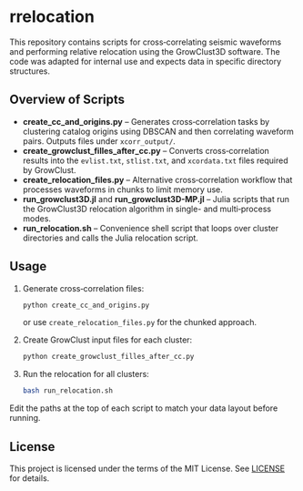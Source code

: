 # rrelocation

This repository contains scripts for cross‑correlating seismic waveforms and performing relative relocation using the GrowClust3D software. The code was adapted for internal use and expects data in specific directory structures.

## Overview of Scripts

- **create_cc_and_origins.py** – Generates cross‑correlation tasks by clustering catalog origins using DBSCAN and then correlating waveform pairs. Outputs files under `xcorr_output/`.
- **create_growclust_filles_after_cc.py** – Converts cross‑correlation results into the `evlist.txt`, `stlist.txt`, and `xcordata.txt` files required by GrowClust.
- **create_relocation_files.py** – Alternative cross‑correlation workflow that processes waveforms in chunks to limit memory use.
- **run_growclust3D.jl** and **run_growclust3D-MP.jl** – Julia scripts that run the GrowClust3D relocation algorithm in single- and multi‑process modes.
- **run_relocation.sh** – Convenience shell script that loops over cluster directories and calls the Julia relocation script.

## Usage

1. Generate cross‑correlation files:
   ```bash
   python create_cc_and_origins.py
   ```
   or use `create_relocation_files.py` for the chunked approach.

2. Create GrowClust input files for each cluster:
   ```bash
   python create_growclust_filles_after_cc.py
   ```

3. Run the relocation for all clusters:
   ```bash
   bash run_relocation.sh
   ```

Edit the paths at the top of each script to match your data layout before running.

## License

This project is licensed under the terms of the MIT License.  See [LICENSE](LICENSE) for details.